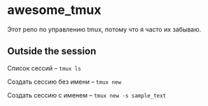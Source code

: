 # awesome_tmux

Этот репо по управлению tmux, потому что я часто их забываю.


## Outside the session

Список сессий – `tmux ls`

Создать сессию без имени – `tmux new`

Создать сессию с именем – `tmux new -s sample_text`
